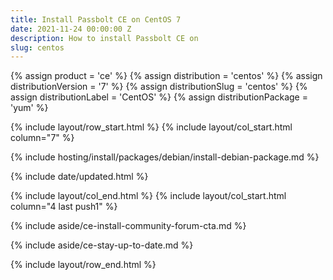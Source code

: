 ```yaml
---
title: Install Passbolt CE on CentOS 7
date: 2021-11-24 00:00:00 Z
description: How to install Passbolt CE on
slug: centos
---
```


{% assign product = 'ce' %}
{% assign distribution = 'centos' %}
{% assign distributionVersion = '7' %}
{% assign distributionSlug = 'centos' %}
{% assign distributionLabel = 'CentOS' %}
{% assign distributionPackage = 'yum' %}

{% include layout/row_start.html %}
{% include layout/col_start.html column="7" %}

{% include hosting/install/packages/debian/install-debian-package.md %}

{% include date/updated.html %}

{% include layout/col_end.html %}
{% include layout/col_start.html column="4 last push1" %}

{% include aside/ce-install-community-forum-cta.md %}

{% include aside/ce-stay-up-to-date.md %}

{% include layout/row_end.html %}
